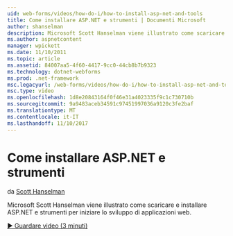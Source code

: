 ```yaml
---
uid: web-forms/videos/how-do-i/how-to-install-asp-net-and-tools
title: Come installare ASP.NET e strumenti | Documenti Microsoft
author: shanselman
description: Microsoft Scott Hanselman viene illustrato come scaricare e installare ASP.NET e strumenti per iniziare lo sviluppo di applicazioni web.
ms.author: aspnetcontent
manager: wpickett
ms.date: 11/10/2011
ms.topic: article
ms.assetid: 84007aa5-4f60-4417-9cc0-44cb8b7b9323
ms.technology: dotnet-webforms
ms.prod: .net-framework
msc.legacyurl: /web-forms/videos/how-do-i/how-to-install-asp-net-and-tools
msc.type: video
ms.openlocfilehash: 1d8e20843164f0f46e31a4023335f9c1c730710b
ms.sourcegitcommit: 9a9483aceb34591c97451997036a9120c3fe2baf
ms.translationtype: MT
ms.contentlocale: it-IT
ms.lasthandoff: 11/10/2017
---
```

<a name="how-to-install-aspnet-and-tools"></a>Come installare ASP.NET e strumenti
====================
da [Scott Hanselman](https://github.com/shanselman)

Microsoft Scott Hanselman viene illustrato come scaricare e installare ASP.NET e strumenti per iniziare lo sviluppo di applicazioni web.

[&#9654; Guardare video (3 minuti)](https://channel9.msdn.com/Blogs/ASP-NET-Site-Videos/how-to-install-asp-net-and-tools)
